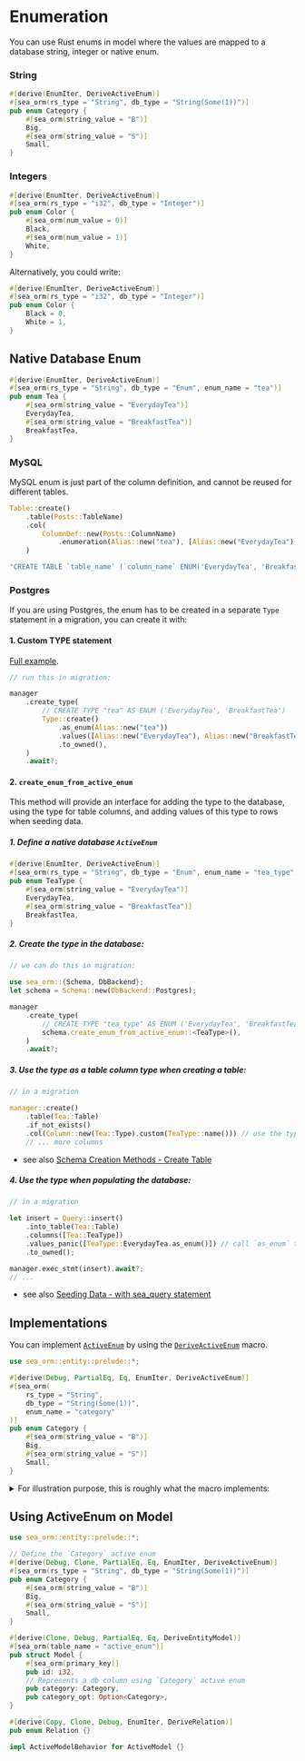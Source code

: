 # Enumeration

You can use Rust enums in model where the values are mapped to a database string, integer or native enum.

### String

```rust
#[derive(EnumIter, DeriveActiveEnum)]
#[sea_orm(rs_type = "String", db_type = "String(Some(1))")]
pub enum Category {
    #[sea_orm(string_value = "B")]
    Big,
    #[sea_orm(string_value = "S")]
    Small,
}
```

### Integers

```rust
#[derive(EnumIter, DeriveActiveEnum)]
#[sea_orm(rs_type = "i32", db_type = "Integer")]
pub enum Color {
    #[sea_orm(num_value = 0)]
    Black,
    #[sea_orm(num_value = 1)]
    White,
}
```
Alternatively, you could write:
```rust
#[derive(EnumIter, DeriveActiveEnum)]
#[sea_orm(rs_type = "i32", db_type = "Integer")]
pub enum Color {
    Black = 0,
    White = 1,
}
```

## Native Database Enum

```rust
#[derive(EnumIter, DeriveActiveEnum)]
#[sea_orm(rs_type = "String", db_type = "Enum", enum_name = "tea")]
pub enum Tea {
    #[sea_orm(string_value = "EverydayTea")]
    EverydayTea,
    #[sea_orm(string_value = "BreakfastTea")]
    BreakfastTea,
}
```

### MySQL

MySQL enum is just part of the column definition, and cannot be reused for different tables.

```rust
Table::create()
    .table(Posts::TableName)
    .col(
        ColumnDef::new(Posts::ColumnName)
            .enumeration(Alias::new("tea"), [Alias::new("EverydayTea"), Alias::new("BreakfastTea")]),
    )

"CREATE TABLE `table_name` (`column_name` ENUM('EverydayTea', 'BreakfastTea'))",
```

### Postgres

If you are using Postgres, the enum has to be created in a separate `Type` statement in a migration, you can create it with:

#### 1. Custom TYPE statement

[Full example](https://github.com/SeaQL/sea-orm/blob/master/sea-orm-migration/tests/common/migration/m20220118_000004_create_tea_enum.rs).

```rust
// run this in migration:

manager
    .create_type(
        // CREATE TYPE "tea" AS ENUM ('EverydayTea', 'BreakfastTea')
        Type::create()
            .as_enum(Alias::new("tea"))
            .values([Alias::new("EverydayTea"), Alias::new("BreakfastTea")])
            .to_owned(),
    )
    .await?;
```

#### 2. `create_enum_from_active_enum`
This method will provide an interface for adding the type to the database, using the type for table columns, and adding values of this type to rows when seeding data. 

##### 1. Define a native database `ActiveEnum`
```rust
#[derive(EnumIter, DeriveActiveEnum)]
#[sea_orm(rs_type = "String", db_type = "Enum", enum_name = "tea_type")]
pub enum TeaType {
    #[sea_orm(string_value = "EverydayTea")]
    EverydayTea,
    #[sea_orm(string_value = "BreakfastTea")]
    BreakfastTea,
}
```

##### 2. Create the type in the database:
```rust
// we can do this in migration:

use sea_orm::{Schema, DbBackend};
let schema = Schema::new(DbBackend::Postgres);

manager
    .create_type(
        // CREATE TYPE "tea_type" AS ENUM ('EverydayTea', 'BreakfastTea')
        schema.create_enum_from_active_enum::<TeaType>(),
    )
    .await?;
```

##### 3. Use the type as a table column type when creating a table:
```rust diff
// in a migration

manager::create()
    .table(Tea::Table)
    .if_not_exists()
    .col(Column::new(Tea::Type).custom(TeaType::name())) // use the type for a table column 
    // ... more columns
```
* see also [Schema Creation Methods - Create Table](https://www.sea-ql.org/SeaORM/docs/migration/writing-migration/#schema-creation-methods)

##### 4. Use the type when populating the database:
```rust
// in a migration

let insert = Query::insert()
    .into_table(Tea::Table)
    .columns([Tea::TeaType])
    .values_panic([TeaType::EverydayTea.as_enum()]) // call `as_enum` to convert the variant into a SimpleExpr
    .to_owned();

manager.exec_stmt(insert).await?;
// ...
```
* see also [Seeding Data - with sea_query statement](https://www.sea-ql.org/SeaORM/docs/migration/seeding-data/#:~:text=write%20SeaQuery%20statement%20to%20seed%20the%20table)

## Implementations

You can implement [`ActiveEnum`](https://docs.rs/sea-orm/*/sea_orm/entity/trait.ActiveEnum.html) by using the [`DeriveActiveEnum`](https://docs.rs/sea-orm/*/sea_orm/derive.DeriveActiveEnum.html) macro.

```rust
use sea_orm::entity::prelude::*;

#[derive(Debug, PartialEq, Eq, EnumIter, DeriveActiveEnum)]
#[sea_orm(
    rs_type = "String",
    db_type = "String(Some(1))",
    enum_name = "category"
)]
pub enum Category {
    #[sea_orm(string_value = "B")]
    Big,
    #[sea_orm(string_value = "S")]
    Small,
}
```

<details>
  <summary>For illustration purpose, this is roughly what the macro implements:</summary>
  <div>

```rust
use sea_orm::entity::prelude::*;

#[derive(Debug, PartialEq, Eq, EnumIter)]
pub enum Category {
    Big,
    Small,
}

// Implementing manually
impl ActiveEnum for Category {
    // The macro attribute `rs_type` is being pasted here
    type Value = String;

    // By default, the name of Rust enum in camel case if `enum_name` was not provided explicitly
    fn name() -> String {
        "category".to_owned()
    }

    // Map Rust enum variants to corresponding `num_value` or `string_value`
    fn to_value(&self) -> Self::Value {
        match self {
            Self::Big => "B",
            Self::Small => "S",
        }
        .to_owned()
    }

    // Map `num_value` or `string_value` to corresponding Rust enum variants
    fn try_from_value(v: &Self::Value) -> Result<Self, DbErr> {
        match v.as_ref() {
            "B" => Ok(Self::Big),
            "S" => Ok(Self::Small),
            _ => Err(DbErr::Type(format!(
                "unexpected value for Category enum: {}",
                v
            ))),
        }
    }

    // The macro attribute `db_type` is being pasted here
    fn db_type() -> ColumnDef {
        ColumnType::String(Some(1)).def()
    }
}
```
  </div>
</details>

## Using ActiveEnum on Model

```rust
use sea_orm::entity::prelude::*;

// Define the `Category` active enum
#[derive(Debug, Clone, PartialEq, Eq, EnumIter, DeriveActiveEnum)]
#[sea_orm(rs_type = "String", db_type = "String(Some(1))")]
pub enum Category {
    #[sea_orm(string_value = "B")]
    Big,
    #[sea_orm(string_value = "S")]
    Small,
}

#[derive(Clone, Debug, PartialEq, Eq, DeriveEntityModel)]
#[sea_orm(table_name = "active_enum")]
pub struct Model {
    #[sea_orm(primary_key)]
    pub id: i32,
    // Represents a db column using `Category` active enum
    pub category: Category,
    pub category_opt: Option<Category>,
}

#[derive(Copy, Clone, Debug, EnumIter, DeriveRelation)]
pub enum Relation {}

impl ActiveModelBehavior for ActiveModel {}
```
